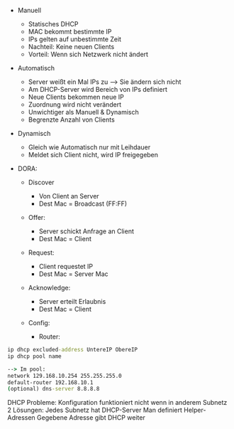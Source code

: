 * Manuell 
	* Statisches DHCP 
	* MAC bekommt bestimmte IP 
	* IPs gelten auf unbestimmte Zeit 
	* Nachteil: Keine neuen Clients 
	* Vorteil: Wenn sich Netzwerk nicht ändert 
* Automatisch 
	* Server weißt ein Mal IPs zu --> Sie ändern sich nicht 
	* Am DHCP-Server wird Bereich von IPs definiert 
	* Neue Clients bekommen neue IP 
	* Zuordnung wird nicht verändert 
	* Unwichtiger als Manuell & Dynamisch 
	* Begrenzte Anzahl von Clients 
* Dynamisch 
	* Gleich wie Automatisch nur mit Leihdauer 
	* Meldet sich Client nicht, wird IP freigegeben 


* DORA: 
	* Discover 
		* Von Client an Server 
		* Dest Mac = Broadcast (FF:FF) 
	* Offer:
		* Server schickt Anfrage an Client 
		* Dest Mac = Client 
	* Request: 
		* Client requestet IP 
		* Dest Mac = Server Mac 
	* Acknowledge: 
		* Server erteilt Erlaubnis 
		* Dest Mac = Client 
		
	* Config: 
		* Router: 
```cmd
ip dhcp excluded-address UntereIP ObereIP 
ip dhcp pool name 

--> Im pool: 
network 129.168.10.254 255.255.255.0 
default-router 192.168.10.1 
(optional) dns-server 8.8.8.8
```
DHCP Probleme: Konfiguration funktioniert nicht wenn in anderem Subnetz 2 Lösungen: Jedes Subnetz hat DHCP-Server Man definiert Helper-Adressen Gegebene Adresse gibt DHCP weiter